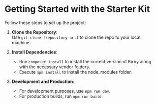# Getting Started with the Starter Kit

Follow these steps to set up the project:

1. **Clone the Repository**:  
   Use `git clone [repository-url]` to clone the repo to your local machine.

2. **Install Dependencies**:  
   - Run `composer install` to install the correct version of Kirby along with the necessary vendor folders.
   - Execute `npm install` to install the node_modules folder.

3. **Development and Production**:
   - For development purposes, use `npm run dev`.
   - For production builds, run `npm run build`.
